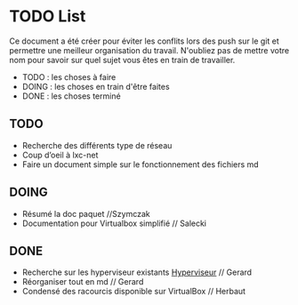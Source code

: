 # TODO List

Ce document a été créer pour éviter les conflits lors des push sur le git et permettre une meilleur organisation du travail. 
N'oubliez pas de mettre votre nom pour savoir sur quel sujet vous êtes en train de travailler.

- TODO : les choses à faire
- DOING : les choses en train d'être faites
- DONE : les choses terminé 

## TODO

- Recherche des différents type de réseau
- Coup d’oeil à lxc-net
- Faire un document simple sur le fonctionnement des fichiers md

## DOING

- Résumé la doc paquet //Szymczak
- Documentation pour Virtualbox simplifié // Salecki

## DONE

- Recherche sur les hyperviseur existants [Hyperviseur](local/tmp/Recherche_Hyperviseur.md) // Gerard
- Réorganiser tout en md // Gerard
- Condensé des racourcis disponible sur VirtualBox // Herbaut